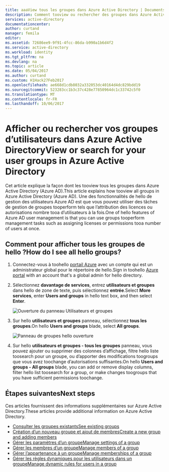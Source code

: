 ```yaml
---
title: aaaView tous les groupes dans Azure Active Directory | Documents Microsoft
description: Comment tooview ou rechercher des groupes dans Azure Active Directory
services: active-directory
documentationcenter: 
author: curtand
manager: femila
editor: 
ms.assetid: 72686ee9-9f91-4fcc-86da-b990a1b6d4f2
ms.service: active-directory
ms.workload: identity
ms.tgt_pltfrm: na
ms.devlang: na
ms.topic: article
ms.date: 05/04/2017
ms.author: curtand
ms.custom: H1Hack27Feb2017
ms.openlocfilehash: ae668d1cdb8032a332053dc40164d4dc829bdd19
ms.sourcegitcommit: 523283cc1b3c37c428e77850964dc1c33742c5f0
ms.translationtype: MT
ms.contentlocale: fr-FR
ms.lasthandoff: 10/06/2017
---
```

# <a name="view-or-search-for-your-user-groups-in-azure-active-directory"></a><span data-ttu-id="13c48-103">Afficher ou rechercher vos groupes d’utilisateurs dans Azure Active Directory</span><span class="sxs-lookup"><span data-stu-id="13c48-103">View or search for your user groups in Azure Active Directory</span></span>
<span data-ttu-id="13c48-104">Cet article explique la façon dont les tooview tous les groupes dans Azure Active Directory (Azure AD).</span><span class="sxs-lookup"><span data-stu-id="13c48-104">This article explains how tooview all groups in Azure Active Directory (Azure AD).</span></span> <span data-ttu-id="13c48-105">Une des fonctionnalités de hello de gestion des utilisateurs Azure AD est que vous pouvez utiliser des tâches de gestion de groupes tooperform tels que l’attribution des licences ou autorisations nombre tooa d’utilisateurs à la fois.</span><span class="sxs-lookup"><span data-stu-id="13c48-105">One of hello features of Azure AD user management is that you can use groups tooperform management tasks such as assigning licenses or permissions tooa number of users at once.</span></span>

## <a name="how-do-i-see-all-hello-groups"></a><span data-ttu-id="13c48-106">Comment pour afficher tous les groupes de hello ?</span><span class="sxs-lookup"><span data-stu-id="13c48-106">How do I see all hello groups?</span></span>
1. <span data-ttu-id="13c48-107">Connectez-vous à toohello [portail Azure](https://portal.azure.com) avec un compte qui est un administrateur global pour le répertoire de hello.</span><span class="sxs-lookup"><span data-stu-id="13c48-107">Sign in toohello [Azure portal](https://portal.azure.com) with an account that's a global admin for hello directory.</span></span>
2. <span data-ttu-id="13c48-108">Sélectionnez **davantage de services**, entrez **utilisateurs et groupes** dans hello de zone de texte, puis sélectionnez **entrée**.</span><span class="sxs-lookup"><span data-stu-id="13c48-108">Select **More services**, enter **Users and groups** in hello text box, and then select **Enter**.</span></span>

   ![Ouverture du panneau Utilisateurs et groupes](./media/active-directory-groups-view-azure-portal/search-user-management.png)
3. <span data-ttu-id="13c48-110">Sur hello **utilisateurs et groupes** panneau, sélectionnez **tous les groupes**.</span><span class="sxs-lookup"><span data-stu-id="13c48-110">On hello **Users and groups** blade, select **All groups**.</span></span>

   ![Panneau de groupes hello ouverture](./media/active-directory-groups-view-azure-portal/view-groups-blade.png)
4. <span data-ttu-id="13c48-112">Sur hello **utilisateurs et groupes - tous les groupes** panneau, vous pouvez ajouter ou supprimer des colonnes d’affichage, filtre hello liste toosearch pour un groupe, ou d’apporter des modifications toogroups que vous avez toochange d’autorisations suffisantes.</span><span class="sxs-lookup"><span data-stu-id="13c48-112">On hello **Users and groups - All groups** blade, you can add or remove display columns, filter hello list toosearch for a group, or make changes toogroups that you have sufficient permissions toochange.</span></span>

## <a name="next-steps"></a><span data-ttu-id="13c48-113">Étapes suivantes</span><span class="sxs-lookup"><span data-stu-id="13c48-113">Next steps</span></span>
<span data-ttu-id="13c48-114">Ces articles fournissent des informations supplémentaires sur Azure Active Directory.</span><span class="sxs-lookup"><span data-stu-id="13c48-114">These articles provide additional information on Azure Active Directory.</span></span>

* [<span data-ttu-id="13c48-115">Consulter les groupes existants</span><span class="sxs-lookup"><span data-stu-id="13c48-115">See existing groups</span></span>](active-directory-groups-view-azure-portal.md)
* [<span data-ttu-id="13c48-116">Création d’un nouveau groupe et ajout de membres</span><span class="sxs-lookup"><span data-stu-id="13c48-116">Create a new group and adding members</span></span>](active-directory-groups-create-azure-portal.md)
* [<span data-ttu-id="13c48-117">Gérer les paramètres d’un groupe</span><span class="sxs-lookup"><span data-stu-id="13c48-117">Manage settings of a group</span></span>](active-directory-groups-settings-azure-portal.md)
* [<span data-ttu-id="13c48-118">Gérer les membres d’un groupe</span><span class="sxs-lookup"><span data-stu-id="13c48-118">Manage members of a group</span></span>](active-directory-groups-members-azure-portal.md)
* [<span data-ttu-id="13c48-119">Gérer l’appartenance à un groupe</span><span class="sxs-lookup"><span data-stu-id="13c48-119">Manage memberships of a group</span></span>](active-directory-groups-membership-azure-portal.md)
* [<span data-ttu-id="13c48-120">Gérer les règles dynamiques pour les utilisateurs dans un groupe</span><span class="sxs-lookup"><span data-stu-id="13c48-120">Manage dynamic rules for users in a group</span></span>](active-directory-groups-dynamic-membership-azure-portal.md)
